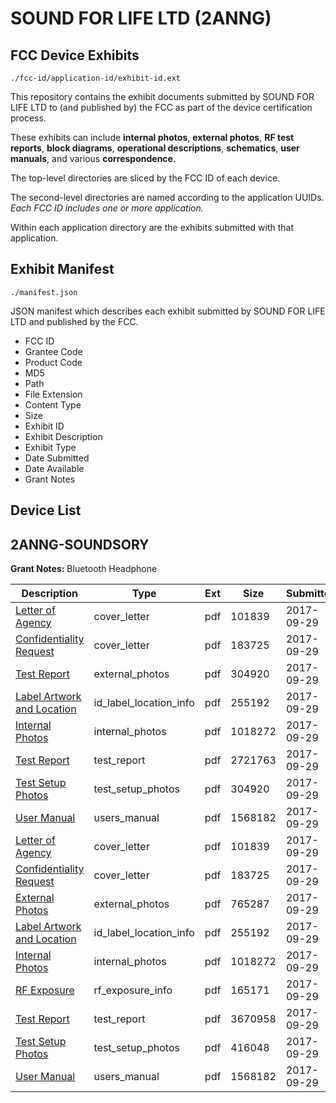 # SOUND FOR LIFE LTD (2ANNG)
## FCC Device Exhibits

```
./fcc-id/application-id/exhibit-id.ext
```

This repository contains the exhibit documents submitted by SOUND FOR LIFE LTD to (and published by) the FCC as part of the device certification process.

These exhibits can include **internal photos**, **external photos**, **RF test reports**, **block diagrams**, **operational descriptions**, **schematics**, **user manuals**, and various **correspondence**.

The top-level directories are sliced by the FCC ID of each device.

The second-level directories are named according to the application UUIDs. *Each FCC ID includes one or more application.*

Within each application directory are the exhibits submitted with that application. 

## Exhibit Manifest

```
./manifest.json
```

JSON manifest which describes each exhibit submitted by SOUND FOR LIFE LTD and published by the FCC.

- FCC ID
- Grantee Code
- Product Code
- MD5
- Path
- File Extension
- Content Type
- Size
- Exhibit ID
- Exhibit Description
- Exhibit Type
- Date Submitted
- Date Available
- Grant Notes

## Device List
## 2ANNG-SOUNDSORY
**Grant Notes:** Bluetooth Headphone

| Description | Type | Ext | Size | Submitted | Available |
| ----------- | ---- | --- | ---- | --------- | --------- |
| [Letter of Agency](2ANNG-SOUNDSORY/3bb6d23d457b4073555fb6b556eb347e/3585912.pdf) | cover_letter | pdf | 101839 | 2017-09-29 | 2017-09-29 |
| [Confidentiality Request](2ANNG-SOUNDSORY/3bb6d23d457b4073555fb6b556eb347e/3585915.pdf) | cover_letter | pdf | 183725 | 2017-09-29 | 2017-09-29 |
| [Test Report](2ANNG-SOUNDSORY/3bb6d23d457b4073555fb6b556eb347e/3586046.pdf) | external_photos | pdf | 304920 | 2017-09-29 | 2017-09-29 |
| [Label Artwork and Location](2ANNG-SOUNDSORY/3bb6d23d457b4073555fb6b556eb347e/3585939.pdf) | id_label_location_info | pdf | 255192 | 2017-09-29 | 2017-09-29 |
| [Internal Photos](2ANNG-SOUNDSORY/3bb6d23d457b4073555fb6b556eb347e/3585941.pdf) | internal_photos | pdf | 1018272 | 2017-09-29 | 2017-09-29 |
| [Test Report](2ANNG-SOUNDSORY/3bb6d23d457b4073555fb6b556eb347e/3586045.pdf) | test_report | pdf | 2721763 | 2017-09-29 | 2017-09-29 |
| [Test Setup Photos](2ANNG-SOUNDSORY/3bb6d23d457b4073555fb6b556eb347e/3586046.pdf) | test_setup_photos | pdf | 304920 | 2017-09-29 | 2017-09-29 |
| [User Manual](2ANNG-SOUNDSORY/3bb6d23d457b4073555fb6b556eb347e/3585917.pdf) | users_manual | pdf | 1568182 | 2017-09-29 | 2017-09-29 |
| [Letter of Agency](2ANNG-SOUNDSORY/c25d3845ebe2f28b4a208bc9bbc02198/3585912.pdf) | cover_letter | pdf | 101839 | 2017-09-29 | 2017-09-29 |
| [Confidentiality Request](2ANNG-SOUNDSORY/c25d3845ebe2f28b4a208bc9bbc02198/3585915.pdf) | cover_letter | pdf | 183725 | 2017-09-29 | 2017-09-29 |
| [External Photos](2ANNG-SOUNDSORY/c25d3845ebe2f28b4a208bc9bbc02198/3585937.pdf) | external_photos | pdf | 765287 | 2017-09-29 | 2017-09-29 |
| [Label Artwork and Location](2ANNG-SOUNDSORY/c25d3845ebe2f28b4a208bc9bbc02198/3585939.pdf) | id_label_location_info | pdf | 255192 | 2017-09-29 | 2017-09-29 |
| [Internal Photos](2ANNG-SOUNDSORY/c25d3845ebe2f28b4a208bc9bbc02198/3585941.pdf) | internal_photos | pdf | 1018272 | 2017-09-29 | 2017-09-29 |
| [RF Exposure](2ANNG-SOUNDSORY/c25d3845ebe2f28b4a208bc9bbc02198/3585942.pdf) | rf_exposure_info | pdf | 165171 | 2017-09-29 | 2017-09-29 |
| [Test Report](2ANNG-SOUNDSORY/c25d3845ebe2f28b4a208bc9bbc02198/3585929.pdf) | test_report | pdf | 3670958 | 2017-09-29 | 2017-09-29 |
| [Test Setup Photos](2ANNG-SOUNDSORY/c25d3845ebe2f28b4a208bc9bbc02198/3585936.pdf) | test_setup_photos | pdf | 416048 | 2017-09-29 | 2017-09-29 |
| [User Manual](2ANNG-SOUNDSORY/c25d3845ebe2f28b4a208bc9bbc02198/3585917.pdf) | users_manual | pdf | 1568182 | 2017-09-29 | 2017-09-29 |
